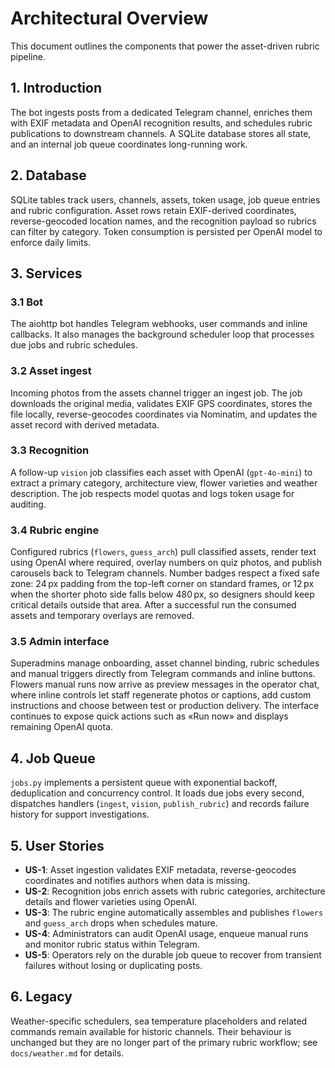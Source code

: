 # Architectural Overview

This document outlines the components that power the asset-driven rubric pipeline.

## 1. Introduction
The bot ingests posts from a dedicated Telegram channel, enriches them with EXIF metadata and OpenAI recognition results, and schedules rubric publications to downstream channels. A SQLite database stores all state, and an internal job queue coordinates long-running work.

## 2. Database
SQLite tables track users, channels, assets, token usage, job queue entries and rubric configuration. Asset rows retain EXIF-derived coordinates, reverse-geocoded location names, and the recognition payload so rubrics can filter by category. Token consumption is persisted per OpenAI model to enforce daily limits.

## 3. Services
### 3.1 Bot
The aiohttp bot handles Telegram webhooks, user commands and inline callbacks. It also manages the background scheduler loop that processes due jobs and rubric schedules.

### 3.2 Asset ingest
Incoming photos from the assets channel trigger an ingest job. The job downloads the original media, validates EXIF GPS coordinates, stores the file locally, reverse-geocodes coordinates via Nominatim, and updates the asset record with derived metadata.

### 3.3 Recognition
A follow-up `vision` job classifies each asset with OpenAI (`gpt-4o-mini`) to extract a primary category, architecture view, flower varieties and weather description. The job respects model quotas and logs token usage for auditing.

### 3.4 Rubric engine
Configured rubrics (`flowers`, `guess_arch`) pull classified assets, render text using OpenAI where required, overlay numbers on quiz photos, and publish carousels back to Telegram channels. Number badges respect a fixed safe zone: 24 px padding from the top-left corner on standard frames, or 12 px when the shorter photo side falls below 480 px, so designers should keep critical details outside that area. After a successful run the consumed assets and temporary overlays are removed.

### 3.5 Admin interface
Superadmins manage onboarding, asset channel binding, rubric schedules and manual triggers directly from Telegram commands and inline buttons. Flowers manual runs now arrive as preview messages in the operator chat, where inline controls let staff regenerate photos or captions, add custom instructions and choose between test or production delivery. The interface continues to expose quick actions such as «Run now» and displays remaining OpenAI quota.

## 4. Job Queue
`jobs.py` implements a persistent queue with exponential backoff, deduplication and concurrency control. It loads due jobs every second, dispatches handlers (`ingest`, `vision`, `publish_rubric`) and records failure history for support investigations.

## 5. User Stories
- **US-1**: Asset ingestion validates EXIF metadata, reverse-geocodes coordinates and notifies authors when data is missing.
- **US-2**: Recognition jobs enrich assets with rubric categories, architecture details and flower varieties using OpenAI.
- **US-3**: The rubric engine automatically assembles and publishes `flowers` and `guess_arch` drops when schedules mature.
- **US-4**: Administrators can audit OpenAI usage, enqueue manual runs and monitor rubric status within Telegram.
- **US-5**: Operators rely on the durable job queue to recover from transient failures without losing or duplicating posts.

## 6. Legacy
Weather-specific schedulers, sea temperature placeholders and related commands remain available for historic channels. Their behaviour is unchanged but they are no longer part of the primary rubric workflow; see `docs/weather.md` for details.

